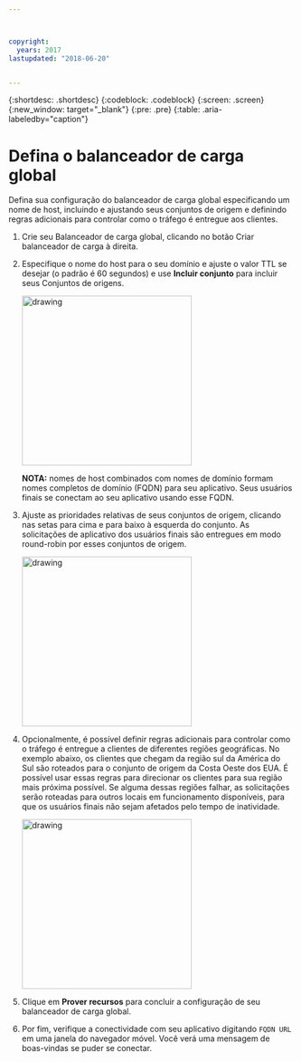 ```yaml
---



copyright:
  years: 2017
lastupdated: "2018-06-20"


---
```


{:shortdesc: .shortdesc}
{:codeblock: .codeblock}
{:screen: .screen}
{:new_window: target="_blank"}
{:pre: .pre}
{:table: .aria-labeledby="caption"}

# Defina o balanceador de carga global

Defina sua configuração do balanceador de carga global especificando um nome de host, incluindo e ajustando seus conjuntos de origem e definindo regras adicionais para controlar como o tráfego é entregue aos clientes.

1. Crie seu Balanceador de carga global, clicando no botão Criar balanceador de carga à direita.  

2. Especifique o nome do host para o seu domínio e ajuste o valor TTL se desejar (o padrão é 60 segundos) e use **Incluir conjunto** para incluir seus Conjuntos de origens. 

   <img src="images/Reliability11.png" alt="drawing" style="width: 300px;"/>
   
   **NOTA:** nomes de host combinados com nomes de domínio formam nomes completos de domínio (FQDN) para seu aplicativo. Seus usuários finais se conectam ao seu aplicativo usando esse FQDN. 
   
3. Ajuste as prioridades relativas de seus conjuntos de origem, clicando nas setas para cima e para baixo à esquerda do conjunto. As solicitações de aplicativo dos usuários finais são entregues em modo round-robin por esses conjuntos de origem. 
   
   <img src="images/Reliability12.png" alt="drawing" style="width: 300px;"/>   
   
4. Opcionalmente, é possível definir regras adicionais para controlar como o tráfego é entregue a clientes de diferentes regiões geográficas. No exemplo abaixo, os clientes que chegam da região sul da América do Sul são roteados para o conjunto de origem da Costa Oeste dos EUA. É possível usar essas regras para direcionar os clientes para sua região mais próxima possível. Se alguma dessas regiões falhar, as solicitações serão roteadas para outros locais em funcionamento disponíveis, para que os usuários finais não sejam afetados pelo tempo de inatividade. 

   <img src="images/Reliability13.png" alt="drawing" style="width: 300px;"/>   
   
5. Clique em **Prover recursos** para concluir a configuração de seu balanceador de carga global. 
6. Por fim, verifique a conectividade com seu aplicativo digitando `FQDN URL` em uma janela do navegador móvel. Você verá uma mensagem de boas-vindas se puder se conectar.
